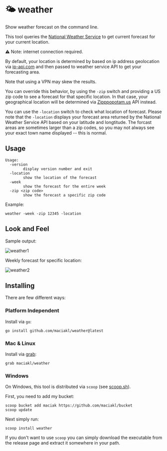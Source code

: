 # 🌤 weather

Show weather forecast on the command line.

This tool queries the [National Weather Service](https://weather-gov.github.io/api/general-faqs) to get current forecast for your current location.

⚠ Note: internet connection required.

By default, your location is determined by based on ip address geolocation via [ip-api.com](https://ip-api.com/) and then passed to weather service API to get your forecasting area.

Note that using a VPN may skew the results.

You can override this behavior, by using the `-zip` switch and providing a US zip code to see a forecast for that specific location. In that case, your geographical location will be determined via [Zipppopotam.us](https://api.zippopotam.us/) API instead.

You can use the `-location` switch to check what location of forecast. Please note that the `-location` displays your forecast area returned by the National Weather Service API based on your latitude and longtitude. The forcast areas are sometimes larger than a zip codes, so you may not always see your exact town name displayed -- this is normal.

## Usage

    Usage:
      -version
            display version number and exit
      -location
            show the location of the forecast
      -week
            show the forecast for the entire week
      -zip <zip code>
            show the forecast a specific zip code

Example:

    weather -week -zip 12345 -location

## Look and Feel

Sample output:

![weather1](https://github.com/user-attachments/assets/712adfcb-4ae5-4a6e-af6a-6c9fc3575756)

Weekly forecast for specific location:

![weather2](https://github.com/user-attachments/assets/251448fc-d81f-4291-a906-31e5939590eb)


## Installing

There are few different ways:

### Platform Independent

 Install via `go`:
 
    go install github.com/maciakl/weather@latest

### Mac & Linux

Install via [grab](https://github.com/maciakl/grab):

    grab maciakl/weather

### Windows

On Windows, this tool is distributed via `scoop` (see [scoop.sh](https://scoop.sh)).

 First, you need to add my bucket:

    scoop bucket add maciak https://github.com/maciakl/bucket
    scoop update

 Next simply run:
 
    scoop install weather

If you don't want to use `scoop` you can simply download the executable from the release page and extract it somewhere in your path.
